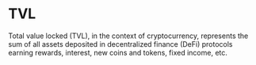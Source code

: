 # TVL

Total value locked (TVL), in the context of cryptocurrency, represents the sum of all assets deposited in decentralized finance (DeFi) protocols earning rewards, interest, new coins and tokens, fixed income, etc.
